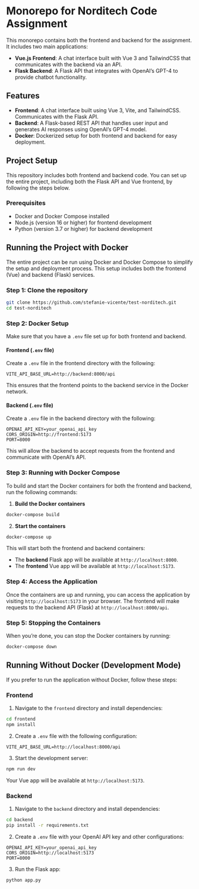 
# Monorepo for Norditech Code Assignment

This monorepo contains both the frontend and backend for the assignment. It includes two main applications:

- **Vue.js Frontend**: A chat interface built with Vue 3 and TailwindCSS that communicates with the backend via an API.
- **Flask Backend**: A Flask API that integrates with OpenAI’s GPT-4 to provide chatbot functionality.

## Features

- **Frontend**: A chat interface built using Vue 3, Vite, and TailwindCSS. Communicates with the Flask API.
- **Backend**: A Flask-based REST API that handles user input and generates AI responses using OpenAI’s GPT-4 model.
- **Docker**: Dockerized setup for both frontend and backend for easy deployment.

## Project Setup

This repository includes both frontend and backend code. You can set up the entire project, including both the Flask API and Vue frontend, by following the steps below.

### Prerequisites

- Docker and Docker Compose installed
- Node.js (version 16 or higher) for frontend development
- Python (version 3.7 or higher) for backend development

## Running the Project with Docker

The entire project can be run using Docker and Docker Compose to simplify the setup and deployment process. This setup includes both the frontend (Vue) and backend (Flask) services.

### Step 1: Clone the repository

```bash
git clone https://github.com/stefanie-vicente/test-norditech.git
cd test-norditech
```

### Step 2: Docker Setup

Make sure that you have a `.env` file set up for both frontend and backend.

#### Frontend (`.env` file)

Create a `.env` file in the frontend directory with the following:

```env
VITE_API_BASE_URL=http://backend:8000/api
```

This ensures that the frontend points to the backend service in the Docker network.

#### Backend (`.env` file)

Create a `.env` file in the backend directory with the following:

```env
OPENAI_API_KEY=your_openai_api_key
CORS_ORIGIN=http://frontend:5173
PORT=8000
```

This will allow the backend to accept requests from the frontend and communicate with OpenAI’s API.

### Step 3: Running with Docker Compose

To build and start the Docker containers for both the frontend and backend, run the following commands:

1. **Build the Docker containers**

```bash
docker-compose build
```

2. **Start the containers**

```bash
docker-compose up
```

This will start both the frontend and backend containers:

- The **backend** Flask app will be available at `http://localhost:8000`.
- The **frontend** Vue app will be available at `http://localhost:5173`.

### Step 4: Access the Application

Once the containers are up and running, you can access the application by visiting `http://localhost:5173` in your browser. The frontend will make requests to the backend API (Flask) at `http://localhost:8000/api`.

### Step 5: Stopping the Containers

When you’re done, you can stop the Docker containers by running:

```bash
docker-compose down
```

## Running Without Docker (Development Mode)

If you prefer to run the application without Docker, follow these steps:

### Frontend

1. Navigate to the `frontend` directory and install dependencies:

```bash
cd frontend
npm install
```

2. Create a `.env` file with the following configuration:

```env
VITE_API_BASE_URL=http://localhost:8000/api
```

3. Start the development server:

```bash
npm run dev
```

Your Vue app will be available at `http://localhost:5173`.

### Backend

1. Navigate to the `backend` directory and install dependencies:

```bash
cd backend
pip install -r requirements.txt
```

2. Create a `.env` file with your OpenAI API key and other configurations:

```env
OPENAI_API_KEY=your_openai_api_key
CORS_ORIGIN=http://localhost:5173
PORT=8000
```

3. Run the Flask app:

```bash
python app.py
```
